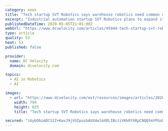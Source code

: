 ```yaml
---
category: news
title: "Tech startup SVT Robotics says warehouse robotics need common data layer"
excerpt: "Industrial automation startup SVT Robotics plans to expand its software platform that enables businesses to rapidly adopt robotics, thanks to a $3.5 million funding round announced today, the firm said."
publishedDateTime: 2020-05-05T21:01:00Z
webUrl: "https://www.dcvelocity.com/articles/45944-tech-startup-svt-robotics-says-warehouse-robotics-need-common-data-layer"
type: article
quality: 53
heat: 53
published: false

provider:
  name: DC Velocity
  domain: dcvelocity.com

topics:
  - AI in Robotics
  - AI

images:
  - url: "https://www.dcvelocity.com/ext/resources/images/articles/2020/202005/SVT_Robotics___Co_founders.jpg?height=635&t=1588711752&width=1200"
    width: 794
    height: 635
    title: "Tech startup SVT Robotics says warehouse robotics need common data layer"

secured: "i6ybObzmDCS2Z+KwvJ9jVGIpusbAUX4wlmXRLIBcziVKkRYGRpCNQQtmYPGok9z7yjOvybwhtBGyAE95N7PYgEVy8WXEXH2wG2vol4NrIz66L5G/jJu9prtnl8kTxlylMvoQv1DFJLJTKXgHV0pGKVdKjsp0hOHtTG8I8eCY0PM47ROBOvBQmZ74EAukvOf/7Sq3oDSXPa4ecmvwsAXTR2t0FOjsAh6R7GhMnkFrLHqsEoQ5W3yjXH13E8c7KQNkWDymFnGK2ZFS9FZgXKS6lTEqHW2wqJ0oJGFMaV7tlhHG1D26wuYAr8G2GNb/JoTgl1vd5tHU0TwD8eG+URZgdFBU+Ts1As2n/KxZgjt3CE8ctp8zExUp5itve9l7xw7AacH9j+aG8yKThfLgRJvU04m01sXVQsDwa24XE6PIfexCM9v0yNFbMQIYvCEt/N08pRsXtR/1jyfGs13oSS/Da6BImq9mjTYTNcCvidoWph0=;6Pc6SCJZ/uDt41g3aaoY/w=="
---
```



